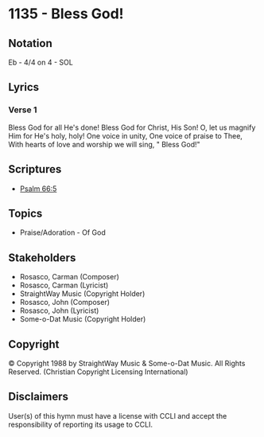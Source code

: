 # 1135 - Bless God!

## Notation

Eb - 4/4 on 4 - SOL

## Lyrics

### Verse 1

Bless God for all He's done! Bless God for Christ, His Son! O, let us magnify Him for He's holy, holy! One voice in unity, One voice of praise to Thee, With hearts of love and worship we will sing, " Bless God!"


## Scriptures

- [Psalm 66:5](https://www.biblegateway.com/passage/?search=Psalm%2066%3A5)

## Topics

- Praise/Adoration - Of God

## Stakeholders

- Rosasco, Carman (Composer)
- Rosasco, Carman (Lyricist)
- StraightWay Music (Copyright Holder)
- Rosasco, John (Composer)
- Rosasco, John (Lyricist)
- Some-o-Dat Music (Copyright Holder)

## Copyright

© Copyright 1988 by StraightWay Music & Some-o-Dat Music. All Rights Reserved.
(Christian Copyright Licensing International)

## Disclaimers

User(s) of this hymn must have a license with CCLI and accept the responsibility of reporting its usage to CCLI.

